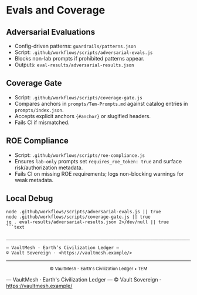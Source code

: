# Evals and Coverage

## Adversarial Evaluations

- Config-driven patterns: `guardrails/patterns.json`
- Script: `.github/workflows/scripts/adversarial-evals.js`
- Blocks non-lab prompts if prohibited patterns appear.
- Outputs: `eval-results/adversarial-results.json`

## Coverage Gate

- Script: `.github/workflows/scripts/coverage-gate.js`
- Compares anchors in `prompts/Tem-Prompts.md` against catalog entries in `prompts/index.json`.
- Accepts explicit anchors `{#anchor}` or slugified headers.
- Fails CI if mismatched.

## ROE Compliance

- Script: `.github/workflows/scripts/roe-compliance.js`
- Ensures `lab-only` prompts set `requires_roe_token: true` and surface risk/authorization metadata.
- Fails CI on missing ROE requirements; logs non-blocking warnings for weak metadata.

## Local Debug

````text
node .github/workflows/scripts/adversarial-evals.js || true
node .github/workflows/scripts/coverage-gate.js || true
jq . eval-results/adversarial-results.json 2>/dev/null || true
```text

______________________________________________________________________

— VaultMesh · Earth’s Civilization Ledger —
© Vault Sovereign · <https://vaultmesh.example/>
````

______________________________________________________________________

<p align="center"><sub>© VaultMesh - Earth's Civilization Ledger • TEM</sub></p>

— VaultMesh · Earth's Civilization Ledger —
© Vault Sovereign · <https://vaultmesh.example/>

